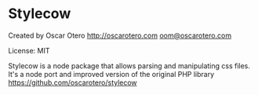 Stylecow
========

Created by Oscar Otero <http://oscarotero.com> <oom@oscarotero.com>

License: MIT

Stylecow is a node package that allows parsing and manipulating css files. It's a node port and improved version of the original PHP library https://github.com/oscarotero/stylecow
